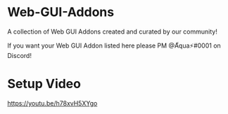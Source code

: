 # Web-GUI-Addons

A collection of Web GUI Addons created and curated by our community!

If you want your Web GUI Addon listed here please PM @A็qua⚡#0001 on Discord!

# Setup Video

https://youtu.be/h78xvH5XYgo
